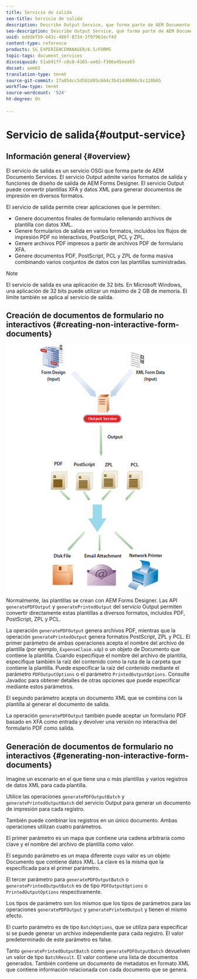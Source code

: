 ```yaml
---
title: Servicio de salida
seo-title: Servicio de salida
description: Describe Output Service, que forma parte de AEM Documento Services
seo-description: Describe Output Service, que forma parte de AEM Documento Services
uuid: edddef59-b43c-486f-8734-3f97961ecf4d
content-type: reference
products: SG_EXPERIENCEMANAGER/6.5/FORMS
topic-tags: document_services
discoiquuid: 51ab91ff-c0c0-4165-ae02-f306e45eea03
docset: aem65
translation-type: tm+mt
source-git-commit: 27a054cc5d502d95c664c3b414d0066c6c120b65
workflow-type: tm+mt
source-wordcount: '524'
ht-degree: 0%

---
```



# Servicio de salida{#output-service}

## Información general {#overview}

El servicio de salida es un servicio OSGi que forma parte de AEM Documento Services. El servicio Output admite varios formatos de salida y funciones de diseño de salida de AEM Forms Designer. El servicio Output puede convertir plantillas XFA y datos XML para generar documentos de impresión en diversos formatos.

El servicio de salida permite crear aplicaciones que le permiten:

* Genere documentos finales de formulario rellenando archivos de plantilla con datos XML.
* Genere formularios de salida en varios formatos, incluidos los flujos de impresión PDF no interactivos, PostScript, PCL y ZPL.
* Genere archivos PDF impresos a partir de archivos PDF de formulario XFA.
* Genere documentos PDF, PostScript, PCL y ZPL de forma masiva combinando varios conjuntos de datos con las plantillas suministradas.

>[!NOTE]
>
>El servicio de salida es una aplicación de 32 bits. En Microsoft Windows, una aplicación de 32 bits puede utilizar un máximo de 2 GB de memoria. El límite también se aplica al servicio de salida.

## Creación de documentos de formulario no interactivos {#creating-non-interactive-form-documents}

![usingoutput_modified](assets/usingoutput_modified.png)

Normalmente, las plantillas se crean con AEM Forms Designer. Las API `generatePDFOutput` y `generatePrintedOutput` del servicio Output permiten convertir directamente estas plantillas a diversos formatos, incluidos PDF, PostScript, ZPL y PCL.

La operación `generatePDFOutput` genera archivos PDF, mientras que la operación `generatePrintedOutput` genera formatos PostScript, ZPL y PCL. El primer parámetro de ambas operaciones acepta el nombre del archivo de plantilla (por ejemplo, `ExpenseClaim.xdp`) o un objeto de Documento que contiene la plantilla. Cuando especifique el nombre del archivo de plantilla, especifique también la raíz del contenido como la ruta de la carpeta que contiene la plantilla. Puede especificar la raíz del contenido mediante el parámetro `PDFOutputOptions` o el parámetro `PrintedOutputOptions`. Consulte Javadoc para obtener detalles de otras opciones que puede especificar mediante estos parámetros.

El segundo parámetro acepta un documento XML que se combina con la plantilla al generar el documento de salida.

La operación `generatePDFOutput` también puede aceptar un formulario PDF basado en XFA como entrada y devolver una versión no interactiva del formulario PDF como salida.

## Generación de documentos de formulario no interactivos {#generating-non-interactive-form-documents}

Imagine un escenario en el que tiene una o más plantillas y varios registros de datos XML para cada plantilla.

Utilice las operaciones `generatePDFOutputBatch` y `generatePrintedOutputBatch` del servicio Output para generar un documento de impresión para cada registro.

También puede combinar los registros en un único documento. Ambas operaciones utilizan cuatro parámetros.

El primer parámetro es un mapa que contiene una cadena arbitraria como clave y el nombre del archivo de plantilla como valor.

El segundo parámetro es un mapa diferente cuyo valor es un objeto Documento que contiene datos XML. La clave es la misma que la especificada para el primer parámetro.

El tercer parámetro para `generatePDFOutputBatch` o `generatePrintedOutputBatch` es de tipo `PDFOutputOptions` o `PrintedOutputOptions` respectivamente.

Los tipos de parámetro son los mismos que los tipos de parámetros para las operaciones `generatePDFOutput` y `generatePrintedOutput` y tienen el mismo efecto.

El cuarto parámetro es de tipo `BatchOptions`, que se utiliza para especificar si se puede generar un archivo independiente para cada registro. El valor predeterminado de este parámetro es false.

Tanto `generatePrintedOutputBatch` como `generatePDFOutputBatch` devuelven un valor de tipo `BatchResult`. El valor contiene una lista de documentos generados. También contiene un documento de metadatos en formato XML que contiene información relacionada con cada documento que se genera.
